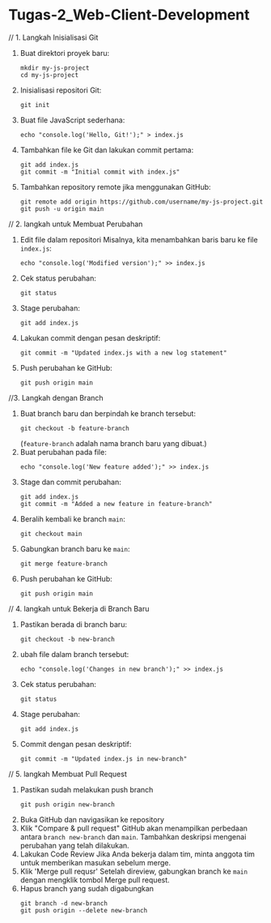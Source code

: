 # Tugas-2_Web-Client-Development
// 1. Langkah Inisialisasi Git
1. Buat direktori proyek baru:
   ```
   mkdir my-js-project
   cd my-js-project
2. Inisialisasi repositori Git:
   ```
   git init
   ```
3. Buat file JavaScript sederhana:
   ```
   echo "console.log('Hello, Git!');" > index.js
4. Tambahkan file ke Git dan lakukan commit pertama:
   ```
   git add index.js
   git commit -m "Initial commit with index.js"
   ```
5. Tambahkan repository remote jika menggunakan GitHub:
   ```
   git remote add origin https://github.com/username/my-js-project.git
   git push -u origin main
   ```
// 2. langkah untuk Membuat Perubahan
1. Edit file dalam repositori
   Misalnya, kita menambahkan baris baru ke file `index.js`:
   ```
   echo "console.log('Modified version');" >> index.js
   ```
2. Cek status perubahan:
   ```
   git status
   ```
3. Stage perubahan:
   ```
   git add index.js
   ```
4. Lakukan commit dengan pesan deskriptif:
   ```
   git commit -m "Updated index.js with a new log statement"
   ```
5. Push perubahan ke GitHub:
   ```
   git push origin main
   ```

//3. Langkah dengan Branch 
1. Buat branch baru dan berpindah ke branch tersebut:
   ```
   git checkout -b feature-branch
   ```
   (`feature-branch` adalah nama branch baru yang dibuat.)
2. Buat perubahan pada file:
   ```
   echo "console.log('New feature added');" >> index.js
   ```
3. Stage dan commit perubahan:
   ```
   git add index.js
   git commit -m "Added a new feature in feature-branch"
   ```
4. Beralih kembali ke branch `main`:
   ```
   git checkout main
   ```
5. Gabungkan branch baru ke `main`:
   ```
   git merge feature-branch
   ```
6. Push perubahan ke GitHub:
   ```
   git push origin main
   ```

// 4. langkah untuk Bekerja di Branch Baru
1. Pastikan berada di branch baru:
   ```
   git checkout -b new-branch
   ```
2. ubah file dalam branch tersebut:
   ```
   echo "console.log('Changes in new branch');" >> index.js
   ```
3. Cek status perubahan:
   ```
   git status
   ```
4. Stage perubahan:
   ```
   git add index.js
   ```
5. Commit dengan pesan deskriptif:
   ```
   git commit -m "Updated index.js in new-branch"
   ```

// 5. langkah Membuat Pull Request
1. Pastikan sudah melakukan push branch
   ```
   git push origin new-branch
   ```
2. Buka GitHub dan navigasikan ke repository
3. Klik "Compare & pull request"
   GitHub akan menampilkan perbedaan antara `branch new-branch` dan `main`.
   Tambahkan deskripsi mengenai perubahan yang telah dilakukan.
4. Lakukan Code Review
   Jika Anda bekerja dalam tim, minta anggota tim untuk memberikan masukan sebelum
   merge.
5. Klik 'Merge pull requsr'
   Setelah direview, gabungkan branch ke `main` dengan mengklik tombol Merge pull
   request.
6. Hapus branch yang sudah digabungkan
   ```
   git branch -d new-branch
   git push origin --delete new-branch
   ```
